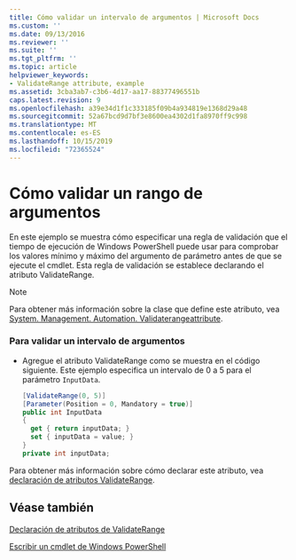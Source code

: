 ```yaml
---
title: Cómo validar un intervalo de argumentos | Microsoft Docs
ms.custom: ''
ms.date: 09/13/2016
ms.reviewer: ''
ms.suite: ''
ms.tgt_pltfrm: ''
ms.topic: article
helpviewer_keywords:
- ValidateRange attribute, example
ms.assetid: 3cba3ab7-c3b6-4d17-aa17-88377496551b
caps.latest.revision: 9
ms.openlocfilehash: a39e34d1f1c333185f09b4a934819e1368d29a48
ms.sourcegitcommit: 52a67bcd9d7bf3e8600ea4302d1fa8970ff9c998
ms.translationtype: MT
ms.contentlocale: es-ES
ms.lasthandoff: 10/15/2019
ms.locfileid: "72365524"
---
```

# <a name="how-to-validate-an-argument-range"></a>Cómo validar un rango de argumentos

En este ejemplo se muestra cómo especificar una regla de validación que el tiempo de ejecución de Windows PowerShell puede usar para comprobar los valores mínimo y máximo del argumento de parámetro antes de que se ejecute el cmdlet. Esta regla de validación se establece declarando el atributo ValidateRange.

> [!NOTE]
> Para obtener más información sobre la clase que define este atributo, vea [System. Management. Automation. Validaterangeattribute](/dotnet/api/System.Management.Automation.ValidateRangeAttribute).

### <a name="to-validate-an-argument-range"></a>Para validar un intervalo de argumentos

- Agregue el atributo ValidateRange como se muestra en el código siguiente. Este ejemplo especifica un intervalo de 0 a 5 para el parámetro `InputData`.

    ```csharp
    [ValidateRange(0, 5)]
    [Parameter(Position = 0, Mandatory = true)]
    public int InputData
    {
      get { return inputData; }
      set { inputData = value; }
    }
    private int inputData;
    ```

Para obtener más información sobre cómo declarar este atributo, vea [declaración de atributos ValidateRange](./validaterange-attribute-declaration.md).

## <a name="see-also"></a>Véase también

[Declaración de atributos de ValidateRange](./validaterange-attribute-declaration.md)

[Escribir un cmdlet de Windows PowerShell](./writing-a-windows-powershell-cmdlet.md)
